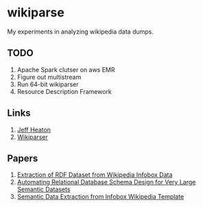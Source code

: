 # wikiparse

My experiments in analyzing wikipedia data dumps.

## TODO

1. Apache Spark clutser on aws EMR
2. Figure out multistream
3. Run 64-bit wikiparser
4. Resource Description Framework


## Links

1. [Jeff Heaton](https://www.heatonresearch.com/2017/03/03/python-basic-wikipedia-parsing.html)
2. [Wikiparser](https://dizzylogic.com/wiki-parser/)

## Papers

1. [Extraction of RDF Dataset from Wikipedia Infobox Data](https://www.academia.edu/11650180/Extraction_of_RDF_Dataset_from_Wikipedia_Infobox_Data)
2. [Automating Relational Database Schema Design for Very Large Semantic Datasets](https://www.academia.edu/3121712/Automating_Relational_Database_Schema_Design_for_Very_Large_Semantic_Datasets)
3. [Semantic Data Extraction from Infobox Wikipedia Template](http://citeseerx.ist.psu.edu/viewdoc/download?doi=10.1.1.259.3190&rep=rep1&type=pdf)